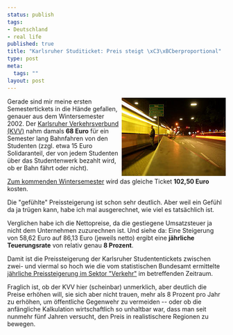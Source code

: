 ```yaml
--- 
status: publish
tags: 
- Deutschland
- real life
published: true
title: "Karlsruher Studiticket: Preis steigt \xC3\xBCberproportional"
type: post
meta: 
  tags: ""
layout: post
---
```

<img src='/media/wp/2007/07/karlsruhe-train.jpg' alt='Karlsruhe: Tram' class="alignright" align="right" />Gerade sind mir meine ersten Semestertickets in die Hände gefallen, genauer aus dem Wintersemester 2002. Der <a href="http://kvv.de/">Karlsruher Verkehrsverbund (KVV)</a> nahm damals <strong>68 Euro</strong> für ein Semester lang Bahnfahren von den Studenten (zzgl. etwa 15 Euro Solidaranteil, der von jedem Studenten über das Studentenwerk bezahlt wird, ob er Bahn fährt oder nicht).

<a href="http://www.studentenwerk-karlsruhe.de/static.php?page=services-kvv-vpe">Zum kommenden Wintersemester</a> wird das gleiche Ticket <strong>102,50 Euro</strong> kosten.

Die "gefühlte" Preissteigerung ist schon sehr deutlich. Aber weil ein Gefühl da ja trügen kann, habe ich mal ausgerechnet, wie viel es tatsächlich ist.

Verglichen habe ich die Nettopreise, da die gestiegene Umsatzsteuer ja nicht dem Unternehmen zuzurechnen ist. Und siehe da: Eine Steigerung von 58,62 Euro auf 86,13 Euro (jeweils netto) ergibt eine <strong>jährliche Teuerungsrate</strong> von relativ genau <strong>8 Prozent</strong>.

Damit ist die Preissteigerung der Karlsruher Studententickets zwischen zwei- und viermal so hoch wie die vom statistischen Bundesamt ermittelte <a href="http://www.destatis.de/jetspeed/portal/cms/Sites/destatis/Internet/DE/Content/Statistiken/Zeitreihen/WirtschaftAktuell/Basisdaten/Content100/vpi102j,templateId=renderPrint.psml">jährliche Preissteigerung im Sektor "Verkehr"</a> im betreffenden Zeitraum.

Fraglich ist, ob der KVV hier (scheinbar) unmerklich, aber deutlich die Preise erhöhen will, sie sich aber nicht trauen, mehr als 8 Prozent pro Jahr zu erhöhen, um öffentliche Gegenwehr zu vermeiden -- oder ob die anfängliche Kalkulation wirtschaftlich so unhaltbar war, dass man seit nunmehr fünf Jahren versucht, den Preis in realistischere Regionen zu bewegen.
